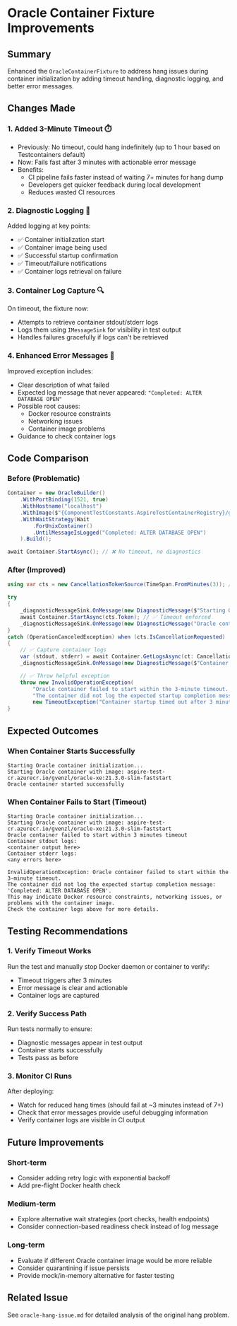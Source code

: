 # Oracle Container Fixture Improvements

## Summary
Enhanced the `OracleContainerFixture` to address hang issues during container initialization by adding timeout handling, diagnostic logging, and better error messages.

## Changes Made

### 1. Added 3-Minute Timeout ⏱️
- Previously: No timeout, could hang indefinitely (up to 1 hour based on Testcontainers default)
- Now: Fails fast after 3 minutes with actionable error message
- Benefits:
  - CI pipeline fails faster instead of waiting 7+ minutes for hang dump
  - Developers get quicker feedback during local development
  - Reduces wasted CI resources

### 2. Diagnostic Logging 📝
Added logging at key points:
- ✅ Container initialization start
- ✅ Container image being used
- ✅ Successful startup confirmation
- ✅ Timeout/failure notifications
- ✅ Container logs retrieval on failure

### 3. Container Log Capture 🔍
On timeout, the fixture now:
- Attempts to retrieve container stdout/stderr logs
- Logs them using `IMessageSink` for visibility in test output
- Handles failures gracefully if logs can't be retrieved

### 4. Enhanced Error Messages 💬
Improved exception includes:
- Clear description of what failed
- Expected log message that never appeared: `"Completed: ALTER DATABASE OPEN"`
- Possible root causes:
  - Docker resource constraints
  - Networking issues
  - Container image problems
- Guidance to check container logs

## Code Comparison

### Before (Problematic)
```csharp
Container = new OracleBuilder()
    .WithPortBinding(1521, true)
    .WithHostname("localhost")
    .WithImage($"{ComponentTestConstants.AspireTestContainerRegistry}/gvenzl/oracle-xe:21.3.0-slim-faststart")
    .WithWaitStrategy(Wait
        .ForUnixContainer()
        .UntilMessageIsLogged("Completed: ALTER DATABASE OPEN")
    ).Build();

await Container.StartAsync(); // ❌ No timeout, no diagnostics
```

### After (Improved)
```csharp
using var cts = new CancellationTokenSource(TimeSpan.FromMinutes(3)); // ✅ 3-min timeout

try
{
    _diagnosticMessageSink.OnMessage(new DiagnosticMessage($"Starting Oracle container...")); // ✅ Logging
    await Container.StartAsync(cts.Token); // ✅ Timeout enforced
    _diagnosticMessageSink.OnMessage(new DiagnosticMessage("Oracle container started successfully"));
}
catch (OperationCanceledException) when (cts.IsCancellationRequested)
{
    // ✅ Capture container logs
    var (stdout, stderr) = await Container.GetLogsAsync(ct: CancellationToken.None);
    _diagnosticMessageSink.OnMessage(new DiagnosticMessage($"Container logs:\n{stdout}"));

    // ✅ Throw helpful exception
    throw new InvalidOperationException(
        "Oracle container failed to start within the 3-minute timeout. " +
        "The container did not log the expected startup completion message...",
        new TimeoutException("Container startup timed out after 3 minutes"));
}
```

## Expected Outcomes

### When Container Starts Successfully
```text
Starting Oracle container initialization...
Starting Oracle container with image: aspire-test-cr.azurecr.io/gvenzl/oracle-xe:21.3.0-slim-faststart
Oracle container started successfully
```

### When Container Fails to Start (Timeout)
```text
Starting Oracle container initialization...
Starting Oracle container with image: aspire-test-cr.azurecr.io/gvenzl/oracle-xe:21.3.0-slim-faststart
Oracle container failed to start within 3 minutes timeout
Container stdout logs:
<container output here>
Container stderr logs:
<any errors here>

InvalidOperationException: Oracle container failed to start within the 3-minute timeout.
The container did not log the expected startup completion message: 'Completed: ALTER DATABASE OPEN'.
This may indicate Docker resource constraints, networking issues, or problems with the container image.
Check the container logs above for more details.
```

## Testing Recommendations

### 1. Verify Timeout Works
Run the test and manually stop Docker daemon or container to verify:
- Timeout triggers after 3 minutes
- Error message is clear and actionable
- Container logs are captured

### 2. Verify Success Path
Run tests normally to ensure:
- Diagnostic messages appear in test output
- Container starts successfully
- Tests pass as before

### 3. Monitor CI Runs
After deploying:
- Watch for reduced hang times (should fail at ~3 minutes instead of 7+)
- Check that error messages provide useful debugging information
- Verify container logs are visible in CI output

## Future Improvements

### Short-term
- Consider adding retry logic with exponential backoff
- Add pre-flight Docker health check

### Medium-term
- Explore alternative wait strategies (port checks, health endpoints)
- Consider connection-based readiness check instead of log message

### Long-term
- Evaluate if different Oracle container image would be more reliable
- Consider quarantining if issue persists
- Provide mock/in-memory alternative for faster testing

## Related Issue
See `oracle-hang-issue.md` for detailed analysis of the original hang problem.
